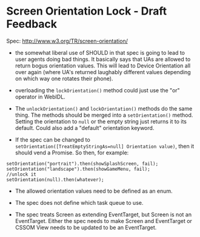 # Screen Orientation Lock - Draft Feedback

Spec: http://www.w3.org/TR/screen-orientation/

* the somewhat liberal use of SHOULD in that spec is going to lead to user agents doing bad things. It basically says that UAs are allowed to return bogus orientation values. This will lead to Device Orientation all over again (where UA's returned laughably different values depending on which way one rotates their phone). 

* overloading the `lockOrientation()` method could just use the "or" operator in WebIDL.

* The `unlockOrientation()` and `lockOrientation()` methods do the same thing. The methods should be merged into a `setOrientation()` method. Setting the orientation to `null` or the empty string just returns it to its default. Could also add a "default" orientation keyword. 

* If the spec can be changed to `setOrientation([TreatEmptyStringAs=null] Orientation value)`, then it should vend a Promise. So then, for example:

```
setOrientation("portrait").then(showSplashScreen, fail);
setOrientation("landscape").then(showGameMenu, fail); 
//unlock it
setOrientation(null).then(whatever); 
```

 * The allowed orientation values need to be defined as an enum. 

 * The spec does not define which task queue to use.  

 * The spec treats Screen as extending EventTarget, but Screen is not an EventTarget. Either the spec needs to make Screen and EventTarget or CSSOM View needs to be updated to be an EventTarget.  